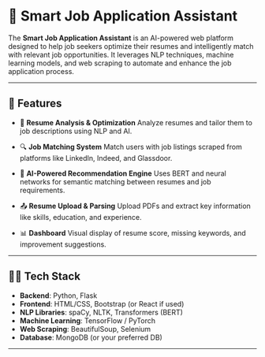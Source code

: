 # 💼 Smart Job Application Assistant

The **Smart Job Application Assistant** is an AI-powered web platform designed to help job seekers optimize their resumes and intelligently match with relevant job opportunities. It leverages NLP techniques, machine learning models, and web scraping to automate and enhance the job application process.

---

## 🚀 Features

* 📄 **Resume Analysis & Optimization**
  Analyze resumes and tailor them to job descriptions using NLP and AI.

* 🔍 **Job Matching System**
  Match users with job listings scraped from platforms like LinkedIn, Indeed, and Glassdoor.

* 🧠 **AI-Powered Recommendation Engine**
  Uses BERT and neural networks for semantic matching between resumes and job requirements.

* 📤 **Resume Upload & Parsing**
  Upload PDFs and extract key information like skills, education, and experience.

* 📊 **Dashboard**
  Visual display of resume score, missing keywords, and improvement suggestions.

---

## 🧑‍💻 Tech Stack

* **Backend**: Python, Flask
* **Frontend**: HTML/CSS, Bootstrap (or React if used)
* **NLP Libraries**: spaCy, NLTK, Transformers (BERT)
* **Machine Learning**: TensorFlow / PyTorch
* **Web Scraping**: BeautifulSoup, Selenium
* **Database**: MongoDB (or your preferred DB)

---

